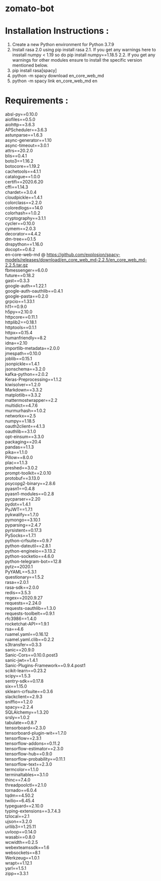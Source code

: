 # zomato-bot

# Installation Instructions : 
1. Create a new Python environment for Python 3.7.9
2. Install rasa 2.0 using pip install rasa 
   2.1. If you get any warnings here to insstall numpy < 1.19 so do pip install numpy==1.18.5
   2.2. If you get any warnings for other modules ensure to install the specific version mentioned below.
3. pip install rasa[spacy]
4. python -m spacy download en_core_web_md
5. python -m spacy link en_core_web_md en

# Requirements : 
absl-py==0.10.0<br />
aiofiles==0.5.0<br />
aiohttp==3.6.3<br />
APScheduler==3.6.3<br />
astunparse==1.6.3<br />
async-generator==1.10<br />
async-timeout==3.0.1<br />
attrs==20.2.0<br />
blis==0.4.1<br />
boto3==1.16.2<br />
botocore==1.19.2<br />
cachetools==4.1.1<br />
catalogue==1.0.0<br />
certifi==2020.6.20<br />
cffi==1.14.3<br />
chardet==3.0.4<br />
cloudpickle==1.4.1<br />
colorclass==2.2.0<br />
coloredlogs==14.0<br />
colorhash==1.0.2<br />
cryptography==3.1.1<br />
cycler==0.10.0<br />
cymem==2.0.3<br />
decorator==4.4.2<br />
dm-tree==0.1.5<br />
dnspython==1.16.0<br />
docopt==0.6.2<br />
en-core-web-md @ https://github.com/explosion/spacy-models/releases/download/en_core_web_md-2.2.5/en_core_web_md-2.2.5.tar.gz<br />
fbmessenger==6.0.0<br />
future==0.18.2<br />
gast==0.3.3<br />
google-auth==1.22.1<br />
google-auth-oauthlib==0.4.1<br />
google-pasta==0.2.0<br />
grpcio==1.33.1<br />
h11==0.9.0<br />
h5py==2.10.0<br />
httpcore==0.11.1<br />
httplib2==0.18.1<br />
httptools==0.1.1<br />
httpx==0.15.4<br />
humanfriendly==8.2<br />
idna==2.10<br />
importlib-metadata==2.0.0<br />
jmespath==0.10.0<br />
joblib==0.15.1<br />
jsonpickle==1.4.1<br />
jsonschema==3.2.0<br />
kafka-python==2.0.2<br />
Keras-Preprocessing==1.1.2<br />
kiwisolver==1.2.0<br />
Markdown==3.3.2<br />
matplotlib==3.3.2<br />
mattermostwrapper==2.2<br />
multidict==4.7.6<br />
murmurhash==1.0.2<br />
networkx==2.5<br />
numpy==1.18.5<br />
oauth2client==4.1.3<br />
oauthlib==3.1.0<br />
opt-einsum==3.3.0<br />
packaging==20.4<br />
pandas==1.1.3<br />
pika==1.1.0<br />
Pillow==8.0.0<br />
plac==1.1.3<br />
preshed==3.0.2<br />
prompt-toolkit==2.0.10<br />
protobuf==3.13.0<br />
psycopg2-binary==2.8.6<br />
pyasn1==0.4.8<br />
pyasn1-modules==0.2.8<br />
pycparser==2.20<br />
pydot==1.4.1<br />
PyJWT==1.7.1<br />
pykwalify==1.7.0<br />
pymongo==3.10.1<br />
pyparsing==2.4.7<br />
pyrsistent==0.17.3<br />
PySocks==1.7.1<br />
python-crfsuite==0.9.7<br />
python-dateutil==2.8.1<br />
python-engineio==3.13.2<br />
python-socketio==4.6.0<br />
python-telegram-bot==12.8<br />
pytz==2020.1<br />
PyYAML==5.3.1<br />
questionary==1.5.2<br />
rasa==2.0.1<br />
rasa-sdk==2.0.0<br />
redis==3.5.3<br />
regex==2020.9.27<br />
requests==2.24.0<br />
requests-oauthlib==1.3.0<br />
requests-toolbelt==0.9.1<br />
rfc3986==1.4.0<br />
rocketchat-API==1.9.1<br />
rsa==4.6<br />
ruamel.yaml==0.16.12<br />
ruamel.yaml.clib==0.2.2<br />
s3transfer==0.3.3<br />
sanic==20.9.0<br />
Sanic-Cors==0.10.0.post3<br />
sanic-jwt==1.4.1<br />
Sanic-Plugins-Framework==0.9.4.post1<br />
scikit-learn==0.23.2<br />
scipy==1.5.3<br />
sentry-sdk==0.17.8<br />
six==1.15.0<br />
sklearn-crfsuite==0.3.6<br />
slackclient==2.9.3<br />
sniffio==1.2.0<br />
spacy==2.2.4<br />
SQLAlchemy==1.3.20<br />
srsly==1.0.2<br />
tabulate==0.8.7<br />
tensorboard==2.3.0<br />
tensorboard-plugin-wit==1.7.0<br />
tensorflow==2.3.1<br />
tensorflow-addons==0.11.2<br />
tensorflow-estimator==2.3.0<br />
tensorflow-hub==0.9.0<br />
tensorflow-probability==0.11.1<br />
tensorflow-text==2.3.0<br />
termcolor==1.1.0<br />
terminaltables==3.1.0<br />
thinc==7.4.0<br />
threadpoolctl==2.1.0<br />
tornado==6.0.4<br />
tqdm==4.50.2<br />
twilio==6.45.4<br />
typeguard==2.10.0<br />
typing-extensions==3.7.4.3<br />
tzlocal==2.1<br />
ujson==3.2.0<br />
urllib3==1.25.11<br />
uvloop==0.14.0<br />
wasabi==0.8.0<br />
wcwidth==0.2.5<br />
webexteamssdk==1.6<br />
websockets==8.1<br />
Werkzeug==1.0.1<br />
wrapt==1.12.1<br />
yarl==1.5.1<br />
zipp==3.3.1<br />
